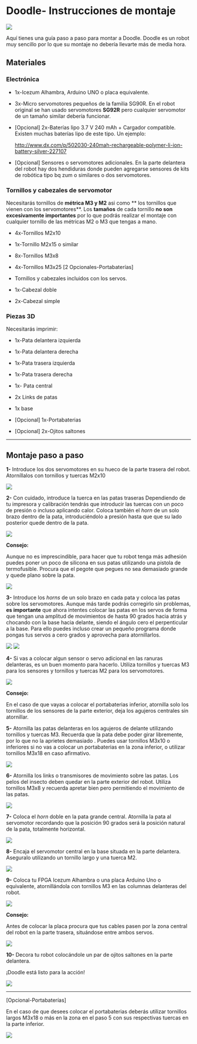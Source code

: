 # Doodle- Instrucciones de montaje

  ![](pictures/Doodle_16)

Aquí tienes una guía paso a paso para montar a Doodle. Doodle es un robot muy sencillo por lo que su montaje no debería llevarte más de media hora.

## Materiales

### Electrónica

* 1x-Icezum Alhambra, Arduino UNO o placa equivalente.

* 3x-Micro servomotores pequeños de la familia SG90R. En el robot original se han usado servomotores **SG92R** pero cualquier servomotor de un tamaño similar debería funcionar.

* [Opcional] 2x-Baterías lipo 3.7 V 240 mAh + Cargador compatible. Existen muchas baterías lipo de este tipo. Un ejemplo:

  http://www.dx.com/p/502030-240mah-rechargeable-polymer-li-ion-battery-silver-227107


* [Opcional] Sensores o servomotores adicionales. En la parte delantera del robot hay dos hendiduras donde pueden agregarse sensores de kits de robótica tipo bq zum o similares o dos servomotores.

### Tornillos y cabezales de servomotor

Necesitarás tornillos de **métrica M3 y M2** asi como ** los tornillos que vienen con los servomotores**. Los **tamaños** de cada tornillo **no son excesivamente importantes** por lo que podrás realizar el montaje con cualquier tornillo de las métricas M2 o M3 que tengas a mano.

* 4x-Tornillos M2x10

* 1x-Tornillo M2x15 o similar

* 8x-Tornillos M3x8

* 4x-Tornillos M3x25 [2 Opcionales-Portabaterías]

* Tornillos y cabezales incluidos con los servos.

* 1x-Cabezal doble

* 2x-Cabezal simple

### Piezas 3D

Necesitarás imprimir:

* 1x-Pata delantera izquierda

* 1x-Pata delantera derecha

* 1x-Pata trasera izquierda

* 1x-Pata trasera derecha

* 1x- Pata central

* 2x Links de patas

* 1x base

* [Opcional] 1x-Portabaterias

* [Opcional] 2x-Ojitos saltones


***
## Montaje paso a paso

**1-** Introduce los dos servomotores en su hueco de la parte trasera del robot. Atorníllalos con tornillos y tuercas M2x10

  ![](pictures/Doodle_23)

**2-** Con cuidado, introduce la tuerca en las patas traseras Dependiendo de tu impresora y calibración tendrás que introducir las tuercas con un poco de presión o incluso aplicando calor. Coloca también el *horn* de un solo brazo dentro de la pata, introduciéndolo a presión hasta que que su lado posterior quede dentro de la pata.

  ![](pictures/Doodle_14)

  **Consejo:**

  Aunque no es imprescindible,  para hacer que tu robot tenga más adhesión puedes poner un poco de silicona en sus patas utilizando una pistola de termofusible. Procura que el pegote que pegues no sea demasiado grande y quede plano sobre la pata.

  ![](pictures/Doodle_13)

**3-** Introduce los *horns* de un solo brazo en cada pata y coloca las patas sobre los servomotores. Aunque más tarde podrás corregirlo sin problemas, **es importante** que ahora intentes colocar las patas en los servos de forma que tengan una amplitud de movimientos de hasta 90 grados hacia atrás y chocando con la base hacia delante, siendo el ángulo cero el perpenticular a la base. Para ello puedes incluso crear un pequeño programa donde pongas tus servos a cero grados y aprovecha para atornillarlos.

  ![](pictures/Doodle_19)   ![](pictures/Doodle_20)

**4-** Si vas a colocar algun sensor o servo adicional en las ranuras delanteras, es un buen momento para hacerlo. Utiliza tornillos y tuercas M3 para los sensores y tornillos y tuercas M2 para los servomotores.

  ![](pictures/Doodle_5)

  **Consejo:**

  En el caso de que vayas a colocar el portabaterias inferior, atornilla solo los tornillos de los sensores de la parte exterior, deja los agujeros centrales sin atornillar.     

**5-** Atornilla las patas delanteras en los agujeros de delante utilizando tornillos y tuercas M3. Recuerda que la pata debe poder girar libremente, por lo que no la aprietes demasiado . Puedes usar tornillos M3x10 o inferiores si no vas a colocar un portabaterias en la zona inferior, o utilizar tornillos M3x18 en caso afirmativo.

  ![](pictures/Doodle_8)

**6-** Atornilla los links o transmisores de movimiento sobre las patas. Los pelos del insecto deben quedar en la parte exterior del robot. Utiliza tornillos M3x8 y recuerda apretar bien pero permitiendo el movimiento de las patas.

  ![](pictures/Doodle_2)

**7-** Coloca el *horn* doble en la pata grande central. Atornilla la pata al servomotor recordando que la posición 90 grados será la posición natural de la pata, totalmente horizontal.

  ![](pictures/Doodle_10)

**8-** Encaja el servomotor central en la base situada en la parte delantera. Aseguralo utilizando un tornillo largo y una  tuerca M2.

  ![](pictures/Doodle_4)

**9-**  Coloca tu FPGA Icezum Alhambra o una placa Arduino Uno o equivalente, atornillándola con tornillos M3 en las columnas delanteras del robot.

  ![](pictures/Doodle_3)

  **Consejo:**

  Antes de colocar la placa procura que tus cables pasen por la zona central del robot en la parte trasera, situándose entre ambos servos.

  ![](pictures/Doodle_22)

**10-** Decora tu robot colocándole un par de ojitos saltones en la parte delantera.

  ¡Doodle está listo para la acción!

  ![](pictures/Doodle_12)    

***
[Opcional-Portabaterías]

En el caso de que desees colocar el portabaterias deberás utilizar tornillos largos M3x18 o más en la zona en el paso 5 con sus respectivas tuercas en la parte inferior.

![](pictures/Doodle_15)
